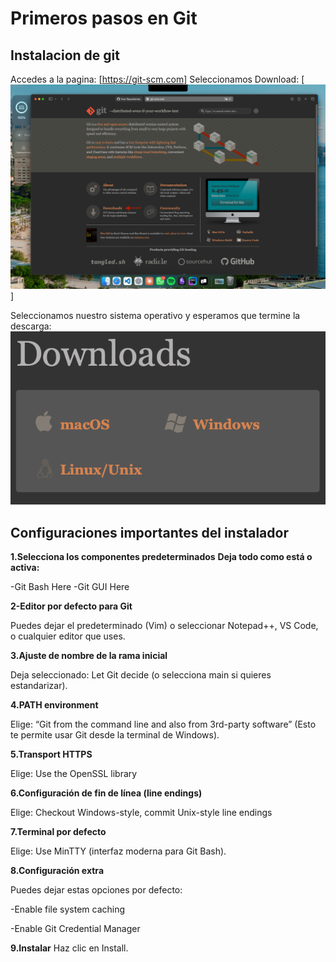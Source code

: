 # Primeros pasos en Git

## Instalacion de git

Accedes a la pagina: [https://git-scm.com]
Seleccionamos Download: [![imagen1.png](IMAGENES/Imagen1.png)]

Seleccionamos nuestro sistema operativo y esperamos que termine la descarga: 
![alt text](IMAGENES/imagen2.png)

## Configuraciones importantes del instalador

**1.Selecciona los componentes predeterminados**
**Deja todo como está o activa:**

-Git Bash Here
-Git GUI Here

**2-Editor por defecto para Git**

Puedes dejar el predeterminado (Vim) o seleccionar Notepad++, VS Code, o cualquier editor que uses.

**3.Ajuste de nombre de la rama inicial**

Deja seleccionado:
Let Git decide (o selecciona main si quieres estandarizar).

**4.PATH environment**

Elige:
“Git from the command line and also from 3rd-party software”
(Esto te permite usar Git desde la terminal de Windows).

**5.Transport HTTPS**

Elige: Use the OpenSSL library

**6.Configuración de fin de línea (line endings)**

Elige: Checkout Windows-style, commit Unix-style line endings
	
**7.Terminal por defecto**

Elige: Use MinTTY (interfaz moderna para Git Bash).

**8.Configuración extra**

Puedes dejar estas opciones por defecto:

-Enable file system caching 

-Enable Git Credential Manager 

**9.Instalar**
Haz clic en Install.
